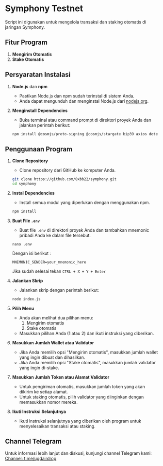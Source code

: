 # Symphony Testnet

Script ini digunakan untuk mengelola transaksi dan staking otomatis di jaringan Symphony.

## Fitur Program

1. **Mengirim Otomatis**
2. **Stake Otomatis**

## Persyaratan Instalasi

1. **Node.js** dan **npm**
   - Pastikan Node.js dan npm sudah terinstal di sistem Anda.
   - Anda dapat mengunduh dan menginstal Node.js dari [nodejs.org](https://nodejs.org/).

2. **Menginstall Dependencies**
   - Buka terminal atau command prompt di direktori proyek Anda dan jalankan perintah berikut:
   ```bash
   npm install @cosmjs/proto-signing @cosmjs/stargate bip39 axios dotenv
   ```

## Penggunaan Program

1. **Clone Repository**
   - Clone repository dari GitHub ke komputer Anda.
   ```bash
   git clone https://github.com/0xbb22/symphony.git
   cd symphony
   ```

2. **Instal Dependencies**
   - Install semua modul yang diperlukan dengan menggunakan npm.
   ```bash
   npm install
   ```

3. **Buat File `.env`**
   - Buat file `.env` di direktori proyek Anda dan tambahkan mnemonic pribadi Anda ke dalam file tersebut.
   ```nano
   nano .env
   ```
   Dengan isi berikut :
   ```env
   MNEMONIC_SENDER=your_mnemonic_here
   ```
   Jika sudah selesai tekan `CTRL + X + Y + Enter`

4. **Jalankan Skrip**
   - Jalankan skrip dengan perintah berikut:
   ```bash
   node index.js
   ```

5. **Pilih Menu**
   - Anda akan melihat dua pilihan menu:
     1. Mengirim otomatis
     2. Stake otomatis
   - Masukkan pilihan Anda (1 atau 2) dan ikuti instruksi yang diberikan.

6. **Masukkan Jumlah Wallet atau Validator**
   - Jika Anda memilih opsi "Mengirim otomatis", masukkan jumlah wallet yang ingin dibuat dan dihasilkan.
   - Jika Anda memilih opsi "Stake otomatis", masukkan jumlah validator yang ingin di-stake.

7. **Masukkan Jumlah Token atau Alamat Validator**
   - Untuk pengiriman otomatis, masukkan jumlah token yang akan dikirim ke setiap alamat.
   - Untuk staking otomatis, pilih validator yang diinginkan dengan memasukkan nomor mereka.

8. **Ikuti Instruksi Selanjutnya**
   - Ikuti instruksi selanjutnya yang diberikan oleh program untuk menyelesaikan transaksi atau staking.

## Channel Telegram
Untuk informasi lebih lanjut dan diskusi, kunjungi channel Telegram kami:
[Channel: t.me/ugdairdrop](https://t.me/ugdairdrop)